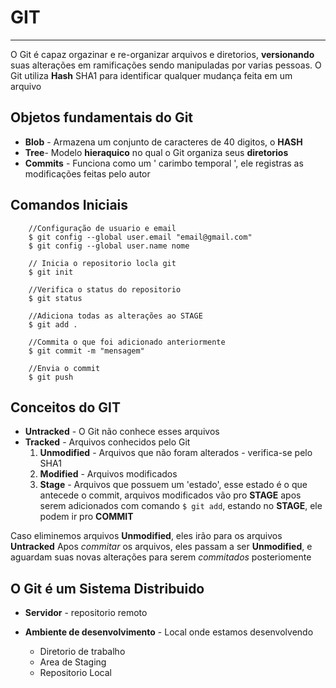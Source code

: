 # 									**GIT**

------



O Git é capaz orgazinar e re-organizar arquivos e diretorios, **versionando** suas alterações em ramificações sendo manipuladas por varias pessoas.
O Git utiliza **Hash** SHA1 para identificar qualquer mudança feita em um arquivo 

## Objetos fundamentais do Git

- **Blob** - Armazena um conjunto de caracteres de 40 digitos, o **HASH**
- **Tree**- Modelo **hieraquico** no qual o Git organiza seus **diretorios**
- **Commits** - Funciona como um ' carimbo temporal ', ele registras as modificações feitas pelo autor

## Comandos Iniciais

```
	//Configuração de usuario e email
	$ git config --global user.email "email@gmail.com"
	$ git config --global user.name nome

	// Inicia o repositorio locla git 
	$ git init  

	//Verifica o status do repositorio
	$ git status

	//Adiciona todas as alterações ao STAGE
	$ git add .

	//Commita o que foi adicionado anteriormente
	$ git commit -m "mensagem"

	//Envia o commit 
	$ git push	
```



## Conceitos do GIT

- **Untracked** - O Git não conhece esses arquivos
- **Tracked** - Arquivos conhecidos pelo Git
  1. **Unmodified** - Arquivos que não foram alterados - verifica-se pelo SHA1
  2. **Modified** - Arquivos modificados
  3. **Stage** - Arquivos que possuem um 'estado', esse estado é o que antecede o commit, arquivos modificados vão pro **STAGE** apos serem adicionados com comando `$ git add`, estando no **STAGE**, ele podem ir pro **COMMIT**


Caso eliminemos arquivos **Unmodified**, eles irão para os arquivos **Untracked**
Apos *commitar* os arquivos, eles passam a ser **Unmodified**, e aguardam suas novas alterações para serem *commitados* posteriomente

## O Git é um  Sistema Distribuido

- **Servidor** - repositorio remoto

- **Ambiente de desenvolvimento** - Local onde estamos desenvolvendo 

  - Diretorio de trabalho
  - Area de Staging
  - Repositorio Local

  

